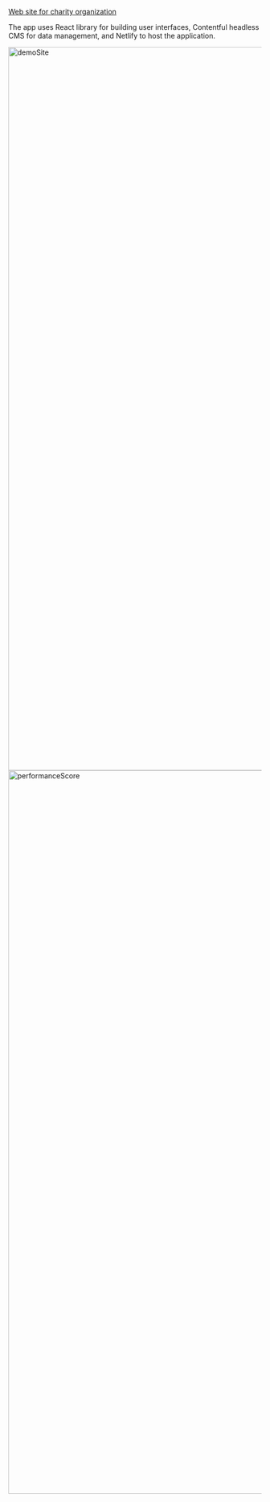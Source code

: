 <a href="https://rf21vek.ru/">Web site for charity organization </a>

The app uses React library for building user interfaces, 
Contentful headless CMS for data management, and Netlify to host the application.

<img width="1438" alt="demoSite" src="https://imgur.com/wciv77g">
<img width="1438" alt="performanceScore" src="https://imgur.com/fQlOhOI">

